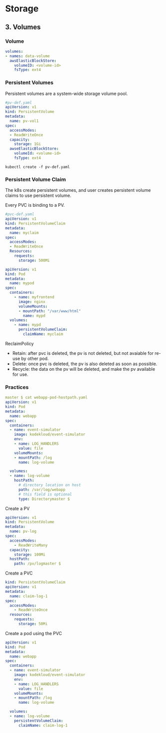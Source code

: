 # Storage

## 3. Volumes

### Volume
```yaml
volumes:
- names: data-volume
  awsElasticBlockStore:
    volumeID: <volume-id>
    fsType: ext4
```

### Persistent Volumes
Persistent volumes are a system-wide storage volume pool.
```yaml
#pv-def.yaml
apiVersion: v1
kind: PersistentVolume
metadata:
  name: pv-vol1
spec:
  accessModes:
  - ReadWriteOnce
  capacity:
    storage: 1Gi
  awseElasticBlockStore:
    volumeId: <volume-id>
    fsType: ext4
```
```shell script
kubectl create -f pv-def.yaml
```

### Persistent Volume Claim
The k8s create persistent volumes, and user creates persistent volume claims to use persistent volume.

Every PVC is binding to a PV.

```yaml
#pvc-def.yaml
apiVersion: v1
kind: PersistentVolumeClaim
metadata: 
  name: myclaim
spec:
  accessModes:
  - ReadWriteOnce
  Resources:
    requests:
      storage: 500Mi
```

```yaml
apiVersion: v1
kind: Pod
metadata:
  name: mypod
spec:
  containers:
    - name: myfrontend
      image: nginx
      volumeMounts:
      - mountPath: "/var/www/html"
        name: mypd
  volumes:
    - name: mypd
      persistentVolumeClaim:
        claimName: myclaim
```

ReclaimPolicy
* Retain: after pvc is deleted, the pv is not deleted, but not avaiable for re-use by other pod.
* Delete: once pvc is deleted, the pv is also deleted as soon as possible.
* Recycle: the data on the pv will be deleted, and make the pv available for use.


### Practices

```yaml
master $ cat webapp-pod-hostpath.yaml
apiVersion: v1
kind: Pod
metadata:
  name: webapp
spec:
  containers:
  - name: event-simulator
    image: kodekloud/event-simulator
    env:
    - name: LOG_HANDLERS
      value: file
    volumeMounts:
    - mountPath: /log
      name: log-volume

  volumes:
  - name: log-volume
    hostPath:
      # directory location on host
      path: /var/log/webapp
      # this field is optional
      type: Directorymaster $
```

Create a PV
```yaml
apiVersion: v1
kind: PersistentVolume
metadata:
  name: pv-log
spec:
  accessModes:
    - ReadWriteMany
  capacity:
    storage: 100Mi
  hostPath:
    path: /pv/logmaster $
```

Create a PVC
```yaml
kind: PersistentVolumeClaim
apiVersion: v1
metadata:
  name: claim-log-1
spec:
  accessModes:
    - ReadWriteOnce
  resources:
    requests:
      storage: 50Mi
```

Create a pod using the PVC
```yaml
apiVersion: v1
kind: Pod
metadata:
  name: webapp
spec:
  containers:
  - name: event-simulator
    image: kodekloud/event-simulator
    env:
    - name: LOG_HANDLERS
      value: file
    volumeMounts:
    - mountPath: /log
      name: log-volume

  volumes:
  - name: log-volume
    persistentVolumeClaim:
      claimName: claim-log-1
```


